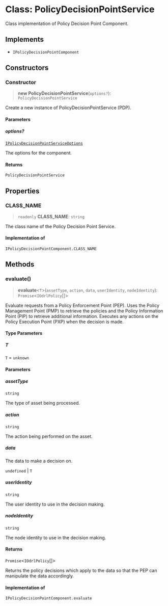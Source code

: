 # Class: PolicyDecisionPointService

Class implementation of Policy Decision Point Component.

## Implements

- `IPolicyDecisionPointComponent`

## Constructors

### Constructor

> **new PolicyDecisionPointService**(`options?`): `PolicyDecisionPointService`

Create a new instance of PolicyDecisionPointService (PDP).

#### Parameters

##### options?

[`IPolicyDecisionPointServiceOptions`](../interfaces/IPolicyDecisionPointServiceOptions.md)

The options for the component.

#### Returns

`PolicyDecisionPointService`

## Properties

### CLASS\_NAME

> `readonly` **CLASS\_NAME**: `string`

The class name of the Policy Decision Point Service.

#### Implementation of

`IPolicyDecisionPointComponent.CLASS_NAME`

## Methods

### evaluate()

> **evaluate**\<`T`\>(`assetType`, `action`, `data`, `userIdentity`, `nodeIdentity`): `Promise`\<`IOdrlPolicy`[]\>

Evaluate requests from a Policy Enforcement Point (PEP).
Uses the Policy Management Point (PMP) to retrieve the policies and the
Policy Information Point (PIP) to retrieve additional information.
Executes any actions on the Policy Execution Point (PXP) when the decision is made.

#### Type Parameters

##### T

`T` = `unknown`

#### Parameters

##### assetType

`string`

The type of asset being processed.

##### action

`string`

The action being performed on the asset.

##### data

The data to make a decision on.

`undefined` | `T`

##### userIdentity

`string`

The user identity to use in the decision making.

##### nodeIdentity

`string`

The node identity to use in the decision making.

#### Returns

`Promise`\<`IOdrlPolicy`[]\>

Returns the policy decisions which apply to the data so that the PEP
can manipulate the data accordingly.

#### Implementation of

`IPolicyDecisionPointComponent.evaluate`
